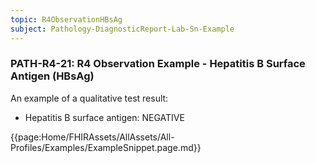 ```yaml
---
topic: R4ObservationHBsAg
subject: Pathology-DiagnosticReport-Lab-Sn-Example
---
```

### PATH-R4-21: R4 Observation Example - Hepatitis B Surface Antigen (HBsAg)
An example of a qualitative test result:
* Hepatitis B surface antigen: NEGATIVE 

{{page:Home/FHIRAssets/AllAssets/All-Profiles/Examples/ExampleSnippet.page.md}}